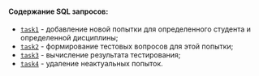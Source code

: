 #### Содержание SQL запросов:

- [`task1`](https://github.com/CostaVaryn/myDraft/tree/master/src/test/java/stepik/interactiveSQLtrainer/BDandSQLqueries/block2/task1.sql) - добавление новой попытки для определенного студента и определенной дисциплины;
- [`task2`](https://github.com/CostaVaryn/myDraft/tree/master/src/test/java/stepik/interactiveSQLtrainer/BDandSQLqueries/block2/task2.sql) - формирование тестовых вопросов для этой попытки;
- [`task3`](https://github.com/CostaVaryn/myDraft/tree/master/src/test/java/stepik/interactiveSQLtrainer/BDandSQLqueries/block2/task3.sql) - вычисление результата тестирования;
- [`task4`](https://github.com/CostaVaryn/myDraft/tree/master/src/test/java/stepik/interactiveSQLtrainer/BDandSQLqueries/block2/task4.sql) - удаление неактуальных попыток.